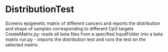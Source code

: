 # DistributionTest
Screens epigenetic matrix of different cancers and reports the distribution and shape of samples corresponding to different CpG targets
CreateMatrix.py: reads all beta files from a specified InputFolder into a beta matrix
run.py - imports the distribution test and runs the test on the selected matrix.


